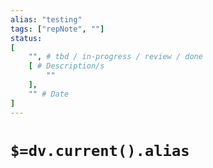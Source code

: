 ```yaml
---
alias: "testing"
tags: ["repNote", ""]
status:
[
	"", # tbd / in-progress / review / done
	[ # Description/s
		""
	],
	"" # Date
]
---
```


# `$=dv.current().alias`